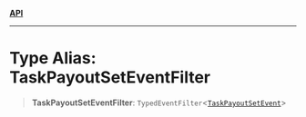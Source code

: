 [**API**](../../../README.md)

***

# Type Alias: TaskPayoutSetEventFilter

> **TaskPayoutSetEventFilter**: `TypedEventFilter`\<[`TaskPayoutSetEvent`](TaskPayoutSetEvent.md)\>
